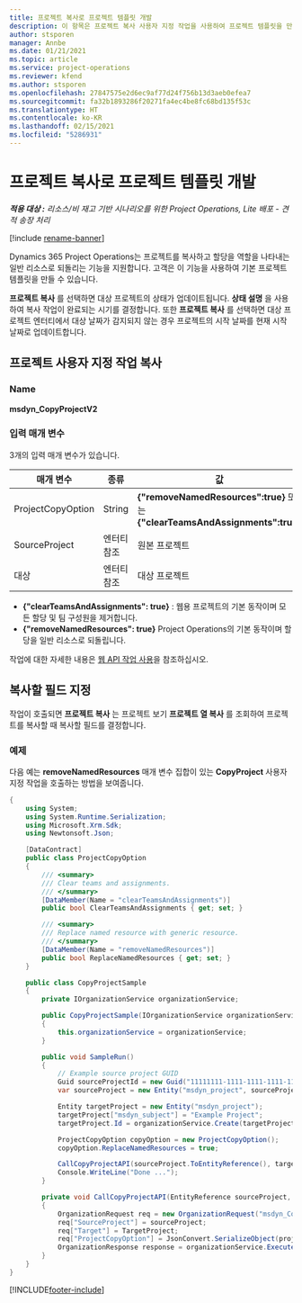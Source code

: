 ```yaml
---
title: 프로젝트 복사로 프로젝트 템플릿 개발
description: 이 항목은 프로젝트 복사 사용자 지정 작업을 사용하여 프로젝트 템플릿을 만드는 방법에 대한 정보를 제공합니다.
author: stsporen
manager: Annbe
ms.date: 01/21/2021
ms.topic: article
ms.service: project-operations
ms.reviewer: kfend
ms.author: stsporen
ms.openlocfilehash: 27847575e2d6ec9af77d24f756b13d3aeb0efea7
ms.sourcegitcommit: fa32b1893286f20271fa4ec4be8fc68bd135f53c
ms.translationtype: HT
ms.contentlocale: ko-KR
ms.lasthandoff: 02/15/2021
ms.locfileid: "5286931"
---
```

# <a name="develop-project-templates-with-copy-project"></a>프로젝트 복사로 프로젝트 템플릿 개발

_**적용 대상 :** 리소스/비 재고 기반 시나리오를 위한 Project Operations, Lite 배포 - 견적 송장 처리_

[!include [rename-banner](~/includes/cc-data-platform-banner.md)]

Dynamics 365 Project Operations는 프로젝트를 복사하고 할당을 역할을 나타내는 일반 리소스로 되돌리는 기능을 지원합니다. 고객은 이 기능을 사용하여 기본 프로젝트 템플릿을 만들 수 있습니다.

**프로젝트 복사** 를 선택하면 대상 프로젝트의 상태가 업데이트됩니다. **상태 설명** 을 사용하여 복사 작업이 완료되는 시기를 결정합니다. 또한 **프로젝트 복사** 를 선택하면 대상 프로젝트 엔터티에서 대상 날짜가 감지되지 않는 경우 프로젝트의 시작 날짜를 현재 시작 날짜로 업데이트합니다.

## <a name="copy-project-custom-action"></a>프로젝트 사용자 지정 작업 복사 

### <a name="name"></a>Name 

**msdyn_CopyProjectV2**

### <a name="input-parameters"></a>입력 매개 변수
3개의 입력 매개 변수가 있습니다.

| 매개 변수          | 종류   | 값                                                   | 
|--------------------|--------|----------------------------------------------------------|
| ProjectCopyOption  | String | **{"removeNamedResources":true}** 또는 **{"clearTeamsAndAssignments":true}** |
| SourceProject      | 엔터티 참조 | 원본 프로젝트 |
| 대상             | 엔터티 참조 | 대상 프로젝트 |


- **{"clearTeamsAndAssignments": true}** : 웹용 프로젝트의 기본 동작이며 모든 할당 및 팀 구성원을 제거합니다.
- **{"removeNamedResources": true}** Project Operations의 기본 동작이며 할당을 일반 리소스로 되돌립니다.

작업에 대한 자세한 내용은 [웹 API 작업 사용](https://docs.microsoft.com/powerapps/developer/common-data-service/webapi/use-web-api-actions)을 참조하십시오.

## <a name="specify-fields-to-copy"></a>복사할 필드 지정 
작업이 호출되면 **프로젝트 복사** 는 프로젝트 보기 **프로젝트 열 복사** 를 조회하여 프로젝트를 복사할 때 복사할 필드를 결정합니다.


### <a name="example"></a>예제
다음 예는 **removeNamedResources** 매개 변수 집합이 있는 **CopyProject** 사용자 지정 작업을 호출하는 방법을 보여줍니다.
```C#
{
    using System;
    using System.Runtime.Serialization;
    using Microsoft.Xrm.Sdk;
    using Newtonsoft.Json;

    [DataContract]
    public class ProjectCopyOption
    {
        /// <summary>
        /// Clear teams and assignments.
        /// </summary>
        [DataMember(Name = "clearTeamsAndAssignments")]
        public bool ClearTeamsAndAssignments { get; set; }

        /// <summary>
        /// Replace named resource with generic resource.
        /// </summary>
        [DataMember(Name = "removeNamedResources")]
        public bool ReplaceNamedResources { get; set; }
    }

    public class CopyProjectSample
    {
        private IOrganizationService organizationService;

        public CopyProjectSample(IOrganizationService organizationService)
        {
            this.organizationService = organizationService;
        }

        public void SampleRun()
        {
            // Example source project GUID
            Guid sourceProjectId = new Guid("11111111-1111-1111-1111-111111111111");
            var sourceProject = new Entity("msdyn_project", sourceProjectId);

            Entity targetProject = new Entity("msdyn_project");
            targetProject["msdyn_subject"] = "Example Project";
            targetProject.Id = organizationService.Create(targetProject);

            ProjectCopyOption copyOption = new ProjectCopyOption();
            copyOption.ReplaceNamedResources = true;

            CallCopyProjectAPI(sourceProject.ToEntityReference(), targetProject.ToEntityReference(), copyOption);
            Console.WriteLine("Done ...");
        }

        private void CallCopyProjectAPI(EntityReference sourceProject, EntityReference TargetProject, ProjectCopyOption projectCopyOption)
        {
            OrganizationRequest req = new OrganizationRequest("msdyn_CopyProjectV2");
            req["SourceProject"] = sourceProject;
            req["Target"] = TargetProject;
            req["ProjectCopyOption"] = JsonConvert.SerializeObject(projectCopyOption);
            OrganizationResponse response = organizationService.Execute(req);
        }
    }
}
```


[!INCLUDE[footer-include](../includes/footer-banner.md)]